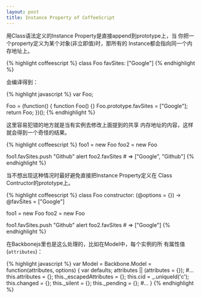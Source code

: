 ```yaml
---
layout: post
title: Instance Property of CoffeeScript
---
```


用Class语法定义的Instance Property是直接append到prototype上，当
你把一个property定义为某个对象(非立即值)时，那所有的
Instance都会指向同一个内存地址上。

{% highlight coffeescript %}
class Foo
  favSites: ["Google"]
{% endhighlight %}

会编译得到：

{% highlight javascript %}
var Foo;

Foo = (function() {
  function Foo() {}
  Foo.prototype.favSites = ["Google"];
  return Foo;
})();
{% endhighlight %}

这里容易犯错的地方就是当有实例去修改上面提到的共享
内存地址的内容，这样就会得到一个奇怪的结果。

{% highlight coffeescript %}
foo1 = new Foo
foo2 = new Foo

foo1.favSites.push "Github"
alert foo2.favSites # => ["Google", "Github"]
{% endhighlight %}

当不想出现这种情况时最好避免直接把Instance Property定义在
Class Contructor的prototype上。

{% highlight coffeescript %}
class Foo
  constructor: (@options = {}) ->
    @favSites = ["Google"]

foo1 = new Foo
foo2 = new Foo

foo1.favSites.push "Github"
alert foo2.favSites # => ["Google"]
{% endhighlight %}

在Backbonejs里也是这么处理的，比如在Model中，每个实例的所
有属性值(`attributes`)：

{% highlight javascript %}
var Model = Backbone.Model = function(attributes, options) {
    var defaults;
    attributes || (attributes = {});
    #...
    this.attributes = {};
    this._escapedAttributes = {};
    this.cid = _.uniqueId('c');
    this.changed = {};
    this._silent = {};
    this._pending = {};
    #...
}
{% endhighlight %}

